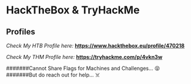 # HackTheBox & TryHackMe
## Profiles

*Check My HTB Profile here:*
**https://www.hackthebox.eu/profile/470218**

*Check My THM Profile here:*
**https://tryhackme.com/p/4vkn3w**

#######Cannot Share Flags for Machines and Challenges... :stuck_out_tongue_closed_eyes:
#######But do reach out for help... :skull_and_crossbones:
